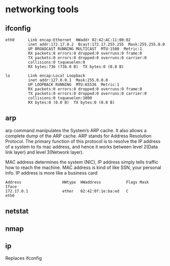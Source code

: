 # networking tools

## ifconfig

```text
eth0      Link encap:Ethernet  HWaddr 02:42:AC:11:00:02  
          inet addr:172.17.0.2  Bcast:172.17.255.255  Mask:255.255.0.0
          UP BROADCAST RUNNING MULTICAST  MTU:1500  Metric:1
          RX packets:8 errors:0 dropped:0 overruns:0 frame:0
          TX packets:0 errors:0 dropped:0 overruns:0 carrier:0
          collisions:0 txqueuelen:0 
          RX bytes:736 (736.0 B)  TX bytes:0 (0.0 B)

lo        Link encap:Local Loopback  
          inet addr:127.0.0.1  Mask:255.0.0.0
          UP LOOPBACK RUNNING  MTU:65536  Metric:1
          RX packets:0 errors:0 dropped:0 overruns:0 frame:0
          TX packets:0 errors:0 dropped:0 overruns:0 carrier:0
          collisions:0 txqueuelen:1000 
          RX bytes:0 (0.0 B)  TX bytes:0 (0.0 B)
```

## arp

arp command manipulates the System’s ARP cache. It also allows a complete dump of the ARP cache. ARP stands for Address Resolution Protocol. The primary function of this protocol is to resolve the IP address of a system to its mac address, and hence it works between level 2(Data link layer) and level 3(Network layer).

MAC address determines the system (NIC), IP address simply tells traffic how to reach the machine.
MAC address is kind of like SSN, your personal info. IP address is more like a business card

```text
Address                  HWtype  HWaddress           Flags Mask            Iface
172.17.0.1               ether   02:42:0f:1e:ba:ed   C                     eth0
```

## netstat

## nmap

## ip

Replaces ifconfig
